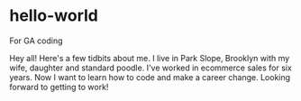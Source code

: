 # hello-world
For GA coding

Hey all!  Here's a few tidbits about me.  I live in Park Slope, Brooklyn with my wife, daughter and standard poodle.  I've worked in ecommerce sales for six years.  Now I want to learn how to code and make a career change.  Looking forward to getting to work!
